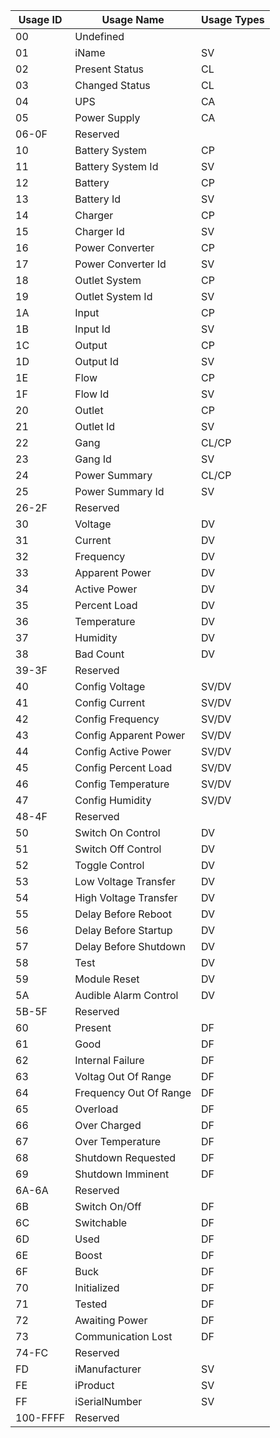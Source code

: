 | Usage ID | Usage Name             | Usage Types |
|----------|------------------------|-------------|
| 00       | Undefined              |             |
| 01       | iName                  | SV          |
| 02       | Present  Status        | CL          |
| 03       | Changed  Status        | CL          |
| 04       | UPS                    | CA          |
| 05       | Power  Supply          | CA          |
| 06-0F    | Reserved               |             |
| 10       | Battery  System        | CP          |
| 11       | Battery System Id      | SV          |
| 12       | Battery                | CP          |
| 13       | Battery Id             | SV          |
| 14       | Charger                | CP          |
| 15       | Charger Id             | SV          |
| 16       | Power  Converter       | CP          |
| 17       | Power Converter Id     | SV          |
| 18       | Outlet  System         | CP          |
| 19       | Outlet System Id       | SV          |
| 1A       | Input                  | CP          |
| 1B       | Input Id               | SV          |
| 1C       | Output                 | CP          |
| 1D       | Output Id              | SV          |
| 1E       | Flow                   | CP          |
| 1F       | Flow Id                | SV          |
| 20       | Outlet                 | CP          |
| 21       | Outlet Id              | SV          |
| 22       | Gang                   | CL/CP       |
| 23       | Gang Id                | SV          |
| 24       | Power  Summary         | CL/CP       |
| 25       | Power Summary Id       | SV          |
| 26-2F    | Reserved               |             |
| 30       | Voltage                | DV          |
| 31       | Current                | DV          |
| 32       | Frequency              | DV          |
| 33       | Apparent Power         | DV          |
| 34       | Active Power           | DV          |
| 35       | Percent Load           | DV          |
| 36       | Temperature            | DV          |
| 37       | Humidity               | DV          |
| 38       | Bad Count              | DV          |
| 39-3F    | Reserved               |             |
| 40       | Config Voltage         | SV/DV       |
| 41       | Config Current         | SV/DV       |
| 42       | Config Frequency       | SV/DV       |
| 43       | Config Apparent Power  | SV/DV       |
| 44       | Config Active Power    | SV/DV       |
| 45       | Config Percent Load    | SV/DV       |
| 46       | Config Temperature     | SV/DV       |
| 47       | Config Humidity        | SV/DV       |
| 48-4F    | Reserved               |             |
| 50       | Switch On Control      | DV          |
| 51       | Switch Off Control     | DV          |
| 52       | Toggle Control         | DV          |
| 53       | Low Voltage Transfer   | DV          |
| 54       | High Voltage Transfer  | DV          |
| 55       | Delay Before Reboot    | DV          |
| 56       | Delay Before Startup   | DV          |
| 57       | Delay Before Shutdown  | DV          |
| 58       | Test                   | DV          |
| 59       | Module Reset           | DV          |
| 5A       | Audible Alarm Control  | DV          |
| 5B-5F    | Reserved               |             |
| 60       | Present                | DF          |
| 61       | Good                   | DF          |
| 62       | Internal Failure       | DF          |
| 63       | Voltag Out Of Range    | DF          |
| 64       | Frequency Out Of Range | DF          |
| 65       | Overload               | DF          |
| 66       | Over Charged           | DF          |
| 67       | Over Temperature       | DF          |
| 68       | Shutdown Requested     | DF          |
| 69       | Shutdown Imminent      | DF          |
| 6A-6A    | Reserved               |             |
| 6B       | Switch On/Off          | DF          |
| 6C       | Switchable             | DF          |
| 6D       | Used                   | DF          |
| 6E       | Boost                  | DF          |
| 6F       | Buck                   | DF          |
| 70       | Initialized            | DF          |
| 71       | Tested                 | DF          |
| 72       | Awaiting Power         | DF          |
| 73       | Communication Lost     | DF          |
| 74-FC    | Reserved               |             |
| FD       | iManufacturer          | SV          |
| FE       | iProduct               | SV          |
| FF       | iSerialNumber          | SV          |
| 100-FFFF | Reserved               |             |
